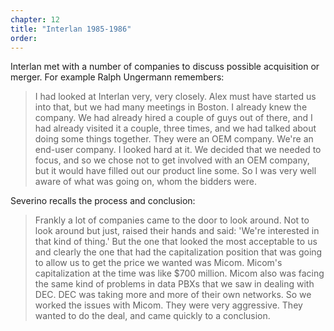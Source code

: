 ```yaml
---
chapter: 12
title: "Interlan 1985-1986"
order: 
---
```


Interlan met with a number of companies to discuss possible acquisition or merger. For example Ralph Ungermann remembers:

>I had looked at Interlan very, very closely. Alex must have started us into that, but we had many meetings in Boston. I already knew the company. We had already hired a couple of guys out of there, and I had already visited it a couple, three times, and we had talked about doing some things together. They were an OEM company. We're an end-user company. I looked hard at it. We decided that we needed to focus, and so we chose not to get involved with an OEM company, but it would have filled out our product line some. So I was very well aware of what was going on, whom the bidders were.

Severino recalls the process and conclusion:

>Frankly a lot of companies came to the door to look around. Not to look around but just, raised their hands and said: 'We're interested in that kind of thing.' But the one that looked the most acceptable to us and clearly the one that had the capitalization position that was going to allow us to get the price we wanted was Micom. Micom's capitalization at the time was like $700 million. Micom also was facing the same kind of problems in data PBXs that we saw in dealing with DEC. DEC was taking more and more of their own networks. So we worked the issues with Micom. They were very aggressive. They wanted to do the deal, and came quickly to a conclusion.
